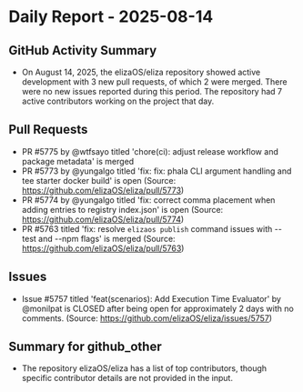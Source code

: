 # Daily Report - 2025-08-14

## GitHub Activity Summary
- On August 14, 2025, the elizaOS/eliza repository showed active development with 3 new pull requests, of which 2 were merged. There were no new issues reported during this period. The repository had 7 active contributors working on the project that day.

## Pull Requests
- PR #5775 by @wtfsayo titled 'chore(ci): adjust release workflow and package metadata' is merged
- PR #5773 by @yungalgo titled 'fix: fix: phala CLI argument handling and tee starter docker build' is open (Source: https://github.com/elizaOS/eliza/pull/5773)
- PR #5774 by @yungalgo titled 'fix: correct comma placement when adding entries to registry index.json' is open (Source: https://github.com/elizaOS/eliza/pull/5774)
- PR #5763 titled 'fix: resolve `elizaos publish` command issues with --test and --npm flags' is merged (Source: https://github.com/elizaOS/eliza/pull/5763)

## Issues
- Issue #5757 titled 'feat(scenarios): Add Execution Time Evaluator' by @monilpat is CLOSED after being open for approximately 2 days with no comments. (Source: https://github.com/elizaOS/eliza/issues/5757)

## Summary for github_other
- The repository elizaOS/eliza has a list of top contributors, though specific contributor details are not provided in the input.
